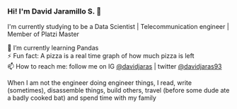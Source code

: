### Hi! I'm David Jaramillo S. 👋

I'm currently studying to be a Data Scientist | Telecommunication engineer | Member of Platzi Master 

🌱 I’m currently learning Pandas<br/>
⚡ Fun fact: A pizza is a real time graph of how much pizza is left<br/>
📫 How to reach me: follow me on IG [@davidjaras](https://www.instagram.com/davidjaras/) | twitter [@davidjaras93](https://twitter.com/davidjaras93)


When I am not the engineer doing engineer things, I read, write (sometimes), disassemble things, build others, travel (before some dude ate a badly cooked bat) and spend time with my family
